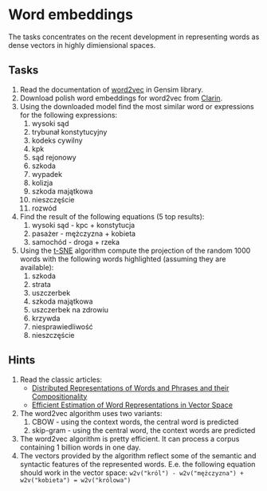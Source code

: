 # Word embeddings

The tasks concentrates on the recent development in representing words as dense vectors in highly dimiensional spaces.

## Tasks

1. Read the documentation of [word2vec](https://radimrehurek.com/gensim/models/word2vec.html) in Gensim library.
1. Download polish word embeddings for word2vec from [Clarin](https://clarin-pl.eu/dspace/handle/11321/327).
1. Using the downloaded model find the most similar word or expressions for the following expressions:
   1. wysoki sąd
   1. trybunał konstytucyjny
   1. kodeks cywilny
   1. kpk
   1. sąd rejonowy
   1. szkoda
   1. wypadek
   1. kolizja
   1. szkoda majątkowa
   1. nieszczęście
   1. rozwód
1. Find the result of the following equations (5 top results):
   1. wysoki sąd - kpc + konstytucja
   1. pasażer - mężczyzna + kobieta
   1. samochód - droga + rzeka
1. Using the [t-SNE](http://scikit-learn.org/stable/modules/generated/sklearn.manifold.TSNE.html) 
   algorithm compute the projection of the random 1000 words with the following words highlighted
   (assuming they are available):
   1. szkoda
   1. strata
   1. uszczerbek
   1. szkoda majątkowa
   1. uszczerbek na zdrowiu
   1. krzywda
   1. niesprawiedliwość
   1. nieszczęście

## Hints

1. Read the classic articles:
   * [Distributed Representations of Words and Phrases and their Compositionality](http://papers.nips.cc/paper/5021-distributed-representations-of-words-andphrases)
   * [Efficient Estimation of Word Representations in Vector Space](https://arxiv.org/abs/1301.3781)
1. The word2vec algorithm uses two variants:
   1. CBOW - using the context words, the central word is predicted
   1. skip-gram - using the central word, the context words are predicted
1. The word2vec algorithm is pretty efficient. It can process a corpus containing 1 billion words in one day.
1. The vectors provided by the algorithm reflect some of the semantic and syntactic features of the represented
   words. E.e. the following equation should work in the vector space:
   `w2v("król") - w2v("mężczyzna") + w2v("kobieta") = w2v("królowa")`
